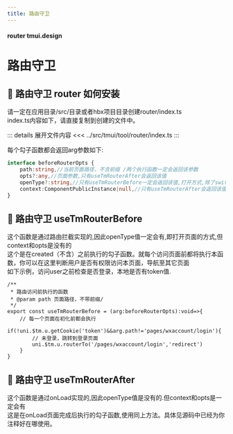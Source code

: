 ```yaml
---
title: 路由守卫
---
```


#### router tmui.design

# 路由守卫


## :tada: 路由守卫 router 如何安装

请一定在应用目录/src/目录或者hbx项目目录创建router/index.ts<br>
index.ts内容如下，请直接复制到创建的文件中。

::: details 展开文件内容
<<< ../src/tmui/tool/router/index.ts
:::

每个勾子函数都会返回arg参数如下:

```ts
interface beforeRouterOpts {
	path:string,//当前页面路径，不含前缀 /两个执行函数一定会返回该参数
	opts?:any,//页面参数,只有useTmRouterAfter会返回该值
	openType?:string,//只有useTmRouterBefore一定会返回该值,打开方式,除了switchTab值,其它都会有
	context:ComponentPublicInstance|null,//只有useTmRouterAfter会返回该值
}
```


## :tada: 路由守卫 useTmRouterBefore
这个函数是通过路由拦截实现的,因此openType值一定会有,即打开页面的方式,但context和opts是没有的<br>
这个是在created（不含）之前执行的勾子函数。就每个访问页面前都将执行本函数，你可以在这里判断用户是否有权限访问本页面，导航至其它页面<br>
如下示例，访问user之前检查是否登录，本地是否有token值.
```
/**
 * 路由访问前执行的函数
 * @param path 页面路径，不带前缀/
 */
export const useTmRouterBefore = (arg:beforeRouterOpts):void=>{
    // 每一个页面在初化前都会执行
    if(!uni.$tm.u.getCookie('token')&&arg.path!='pages/wxaccount/login'){
        // 未登录，跳转到登录页面
        uni.$tm.u.routerTo('/pages/wxaccount/login','redirect')
    }
}

```



## :tada: 路由守卫 useTmRouterAfter
这个函数是通过onLoad实现的,因此openType值是没有的.但context和opts是一定会有<br>
这是在onLoad页面完成后执行的勾子函数,使用同上方法。具体见源码中已经为你注释好在哪使用。